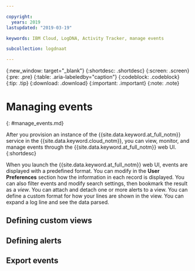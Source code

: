 ```yaml
---

copyright:
  years: 2019
lastupdated: "2019-03-19"

keywords: IBM Cloud, LogDNA, Activity Tracker, manage events

subcollection: logdnaat

---
```


{:new_window: target="_blank"}
{:shortdesc: .shortdesc}
{:screen: .screen}
{:pre: .pre}
{:table: .aria-labeledby="caption"}
{:codeblock: .codeblock}
{:tip: .tip}
{:download: .download}
{:important: .important}
{:note: .note}


# Managing events
{: #manage_events.md}

After you provision an instance of the {{site.data.keyword.at_full_notm}} service in the {{site.data.keyword.cloud_notm}}, you can view, monitor, and manage events through the {{site.data.keyword.at_full_notm}} web UI.
{:shortdesc}

When you launch the {{site.data.keyword.at_full_notm}} web UI, events are displayed with a predefined format. You can modify in the **User Preferences** section how the information in each record is displayed. You can also filter events and modify search settings, then bookmark the result as a *view*. You can attach and detach one or more alerts to a view. You can define a custom format for how your lines are shown in the view. You can expand a log line and see the data parsed.




## Defining custom views

## Defining alerts

## Export events





